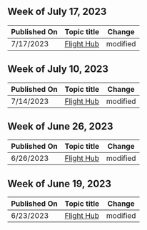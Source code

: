 <!-- This file is generated automatically each week. Changes made to this file will be overwritten.-->



## Week of July 17, 2023


| Published On |Topic title | Change |
|------|------------|--------|
| 7/17/2023 | [Flight Hub](/windows-insider/flight-hub/index) | modified |


## Week of July 10, 2023


| Published On |Topic title | Change |
|------|------------|--------|
| 7/14/2023 | [Flight Hub](/windows-insider/flight-hub/index) | modified |


## Week of June 26, 2023


| Published On |Topic title | Change |
|------|------------|--------|
| 6/26/2023 | [Flight Hub](/windows-insider/flight-hub/index) | modified |


## Week of June 19, 2023


| Published On |Topic title | Change |
|------|------------|--------|
| 6/23/2023 | [Flight Hub](/windows-insider/flight-hub/index) | modified |
